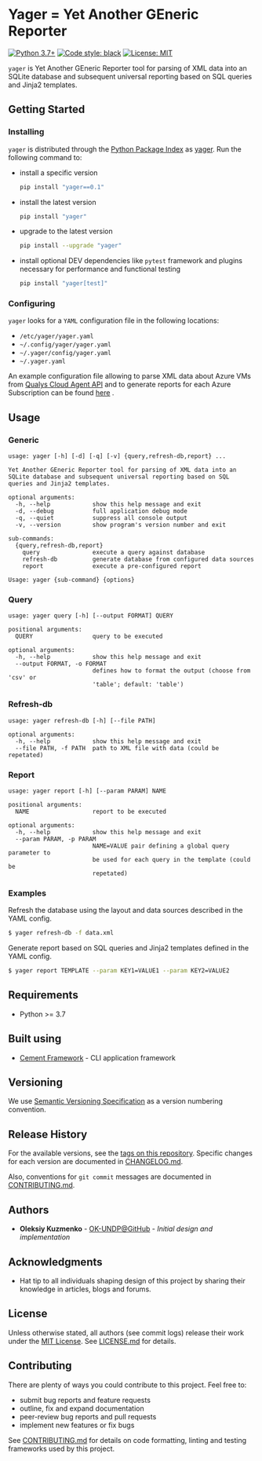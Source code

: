 # Yager = Yet Another GEneric Reporter

[![Python 3.7+](https://img.shields.io/badge/Python-3.7+-blue.svg)][PythonRef] [![Code style: black](https://img.shields.io/badge/code%20style-black-000000.svg)][BlackRef] [![License: MIT](https://img.shields.io/badge/License-MIT-blue.svg)][MITRef]

[PythonRef]: https://docs.python.org/3.7/
[BlackRef]: https://github.com/ambv/black
[MITRef]: https://opensource.org/licenses/MIT

`yager` is Yet Another GEneric Reporter tool for parsing of XML data into an SQLite database and subsequent universal reporting based on SQL queries and Jinja2 templates.

## Getting Started

### Installing

`yager` is distributed through the [Python Package Index][PyPIRef] as [yager][PyPIProjRef]. Run the following command to:

[PyPIRef]: https://pypi.org
[PyPIProjRef]:https://pypi.org/project/yager/

* install a specific version

    ```sh
    pip install "yager==0.1"
    ```

* install the latest version

    ```sh
    pip install "yager"
    ```

* upgrade to the latest version

    ```sh
    pip install --upgrade "yager"
    ```

* install optional DEV dependencies like `pytest` framework and plugins necessary for performance and functional testing

    ```sh
    pip install "yager[test]"
    ```

### Configuring

`yager` looks for a `YAML` configuration file in the following locations:

* `/etc/yager/yager.yaml`
* `~/.config/yager/yager.yaml`
* `~/.yager/config/yager.yaml`
* `~/.yager.yaml`

An example configuration file allowing to parse XML data about Azure VMs from [Qualys Cloud Agent API][QualysCloudAgentAPIRef] and to generate reports for each Azure Subscription can be found [here][yagerConfigRef] .

[yagerConfigRef]: config/etc/yager_example.yaml
[QualysCloudAgentAPIRef]: https://www.qualys.com/docs/qualys-ca-api-user-guide.pdf

## Usage

### Generic

```term
usage: yager [-h] [-d] [-q] [-v] {query,refresh-db,report} ...

Yet Another GEneric Reporter tool for parsing of XML data into an SQLite database and subsequent universal reporting based on SQL queries and Jinja2 templates.

optional arguments:
  -h, --help            show this help message and exit
  -d, --debug           full application debug mode
  -q, --quiet           suppress all console output
  -v, --version         show program's version number and exit

sub-commands:
  {query,refresh-db,report}
    query               execute a query against database
    refresh-db          generate database from configured data sources
    report              execute a pre-configured report

Usage: yager {sub-command} {options}
```

### Query

```term
usage: yager query [-h] [--output FORMAT] QUERY

positional arguments:
  QUERY                 query to be executed

optional arguments:
  -h, --help            show this help message and exit
  --output FORMAT, -o FORMAT
                        defines how to format the output (choose from 'csv' or
                        'table'; default: 'table')
```

### Refresh-db

```term
usage: yager refresh-db [-h] [--file PATH]

optional arguments:
  -h, --help            show this help message and exit
  --file PATH, -f PATH  path to XML file with data (could be repetated)
```

### Report

```term
usage: yager report [-h] [--param PARAM] NAME

positional arguments:
  NAME                  report to be executed

optional arguments:
  -h, --help            show this help message and exit
  --param PARAM, -p PARAM
                        NAME=VALUE pair defining a global query parameter to
                        be used for each query in the template (could be
                        repetated)
```

### Examples

Refresh the database using the layout and data sources described in the YAML config.

```sh
$ yager refresh-db -f data.xml
```

Generate report based on SQL queries and Jinja2 templates defined in the YAML config.

```sh
$ yager report TEMPLATE --param KEY1=VALUE1 --param KEY2=VALUE2
```

## Requirements

* Python >= 3.7

## Built using

* [Cement Framework][CementRef] - CLI application framework

[CementRef]: https://builtoncement.com/

## Versioning

We use [Semantic Versioning Specification][SemVer] as a version numbering convention.

[SemVer]: http://semver.org/

## Release History

For the available versions, see the [tags on this repository][RepoTags]. Specific changes for each version are documented in [CHANGELOG.md][ChangelogRef].

Also, conventions for `git commit` messages are documented in [CONTRIBUTING.md][ContribRef].

[RepoTags]: https://github.com/undp/yager/tags
[ChangelogRef]: CHANGELOG.md
[ContribRef]: CONTRIBUTING.md

## Authors

* **Oleksiy Kuzmenko** - [OK-UNDP@GitHub][OK-UNDP@GitHub] - *Initial design and implementation*

[OK-UNDP@GitHub]: https://github.com/OK-UNDP

## Acknowledgments

* Hat tip to all individuals shaping design of this project by sharing their knowledge in articles, blogs and forums.

## License

Unless otherwise stated, all authors (see commit logs) release their work under the [MIT License][MITRef]. See [LICENSE.md][LicenseRef] for details.

[LicenseRef]: LICENSE.md

## Contributing

There are plenty of ways you could contribute to this project. Feel free to:

* submit bug reports and feature requests
* outline, fix and expand documentation
* peer-review bug reports and pull requests
* implement new features or fix bugs

See [CONTRIBUTING.md][ContribRef] for details on code formatting, linting and testing frameworks used by this project.
